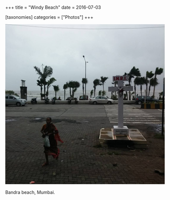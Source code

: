+++
title = "Windy Beach"
date = 2016-07-03

[taxonomies]
categories = ["Photos"]
+++

![Windy Beach](windy-beach.jpeg)

Bandra beach, Mumbai.
